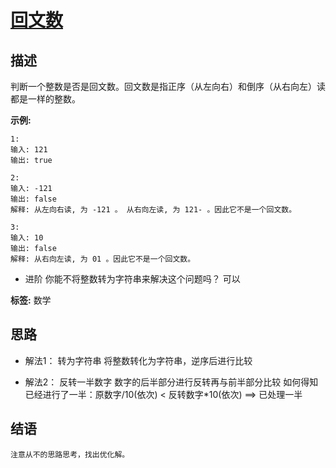 # [ 回文数 ][title]

## 描述
判断一个整数是否是回文数。回文数是指正序（从左向右）和倒序（从右向左）读都是一样的整数。

**示例:**
```
1:
输入: 121
输出: true

2:
输入: -121
输出: false
解释: 从左向右读, 为 -121 。 从右向左读, 为 121- 。因此它不是一个回文数。

3:
输入: 10
输出: false
解释: 从右向左读, 为 01 。因此它不是一个回文数。

```

+ 进阶
你能不将整数转为字符串来解决这个问题吗？
    可以

**标签:** 数学


## 思路
+ 解法1： 转为字符串
    将整数转化为字符串，逆序后进行比较
    
+ 解法2： 反转一半数字
    数字的后半部分进行反转再与前半部分比较
    如何得知已经进行了一半：原数字/10(依次) < 反转数字*10(依次) ==> 已处理一半
  
## 结语
    注意从不的思路思考，找出优化解。
  
[title]: https://leetcode-cn.com/problems/palindrome-number/

